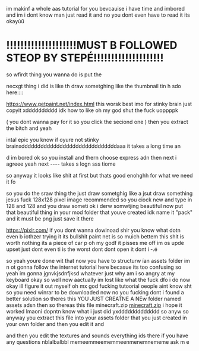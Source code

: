 
im makinf a whole aas tutorial for you bevcauise i have time and imbored and im i dont know man just 
read it and no you dont even have to read it its okayúű 

# !!!!!!!!!!!!!!!!!!!!MUST B FOLLOWED STEOP BY STEPÉ!!!!!!!!!!!!!!!!!!!!

so wfirdt thing you wanna do is put the 

necxgt thing i did is like th draw sometghing like the thumbnail tin h sdo here::::

https://www.getpaint.net/index.html   this worsk best imo  for stinky brain just copyit xdddddddddd idk how to like oh my god shut the fuck uoppppk

( you dont wanna pay for it so you click the seciond one ) then you extract the bitch and yeah 

intal epic you know if oyure not stinky brainxddddddddddddddddddddddddddddddaaa it takes a long 
time an

d im bored ok so you install and thern choose express adn then next i agreee yeah
 next  ---- takes s logn sss tiome

so anyway it looks like shit at first but thats good enohghh for what we need it fo

so you do the sraw thing the just draw sometghig like a jsut draw something jesus fuck
128x128 pixel image recommended
so you ciock new and type in 128 and 128 and you draw someti
ok i derw somwtjing beautiful now put that beautiful thing in your mod folder that youve created idk name it "pack" and it must be png just save it there


https://pixlr.com/  if you dont wanna dowlnoad shir you know what dotn even b iothzer trying it
 its bullshit paint net is so muich 
bettem this shit is worth nothing its a piece of car p oh my godf it pisses me off im os upde
upset just dont even ti is the worst dont dont open it dont
i      -.é


so yeah youre done wit that now you have to structurw ían assets folder
im n ot gonna follow the internet tutorial here becasue its too confusing so yeah im gonna jgnvkjsdnfjksd whatever just why am i so angry at my keyboard
okay so
well now aactually im lost 
like what the fuck dfo i do now okay ill figure it out myself oh mx god fucking tutoorial oeople aint know sht
so you need winrar to be downloaded now no you fucking dont i found a better solution so theres this
YOU JUST CREATNE A NEw folder named assets adsn then
so thereas this file minecraft.zip [minecraft.zip](https://github.com/GodIsASpoon/forben/files/6232177/minecraft.zip)
i hope it worked lmaoni dopntn know what i just did yxddddddddddddd so anyw
so anyway you extract this file into your assets folder that you just created in your own folder and then you edit it and

and then you edit the textures and sounds everything  ids there if you have any questions nblalbalbbl memeemmeememmeenmenemnememe ask m e
